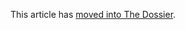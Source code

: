 This article has [moved into The Dossier](https://codeberg.org/catseye/The-Dossier/src/branch/master/article/LCF-style-Natural-Deduction/README.md).

